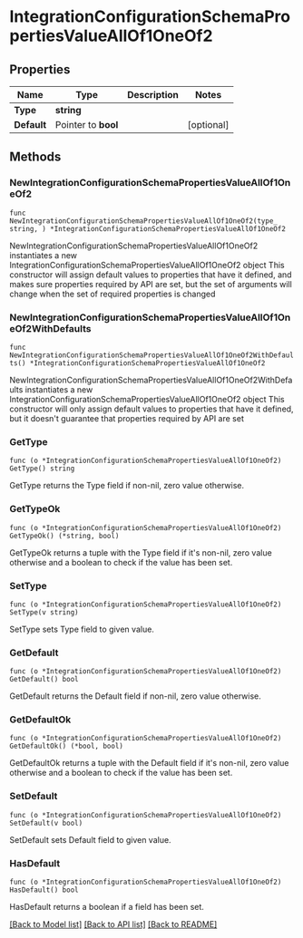 # IntegrationConfigurationSchemaPropertiesValueAllOf1OneOf2

## Properties

Name | Type | Description | Notes
------------ | ------------- | ------------- | -------------
**Type** | **string** |  | 
**Default** | Pointer to **bool** |  | [optional] 

## Methods

### NewIntegrationConfigurationSchemaPropertiesValueAllOf1OneOf2

`func NewIntegrationConfigurationSchemaPropertiesValueAllOf1OneOf2(type_ string, ) *IntegrationConfigurationSchemaPropertiesValueAllOf1OneOf2`

NewIntegrationConfigurationSchemaPropertiesValueAllOf1OneOf2 instantiates a new IntegrationConfigurationSchemaPropertiesValueAllOf1OneOf2 object
This constructor will assign default values to properties that have it defined,
and makes sure properties required by API are set, but the set of arguments
will change when the set of required properties is changed

### NewIntegrationConfigurationSchemaPropertiesValueAllOf1OneOf2WithDefaults

`func NewIntegrationConfigurationSchemaPropertiesValueAllOf1OneOf2WithDefaults() *IntegrationConfigurationSchemaPropertiesValueAllOf1OneOf2`

NewIntegrationConfigurationSchemaPropertiesValueAllOf1OneOf2WithDefaults instantiates a new IntegrationConfigurationSchemaPropertiesValueAllOf1OneOf2 object
This constructor will only assign default values to properties that have it defined,
but it doesn't guarantee that properties required by API are set

### GetType

`func (o *IntegrationConfigurationSchemaPropertiesValueAllOf1OneOf2) GetType() string`

GetType returns the Type field if non-nil, zero value otherwise.

### GetTypeOk

`func (o *IntegrationConfigurationSchemaPropertiesValueAllOf1OneOf2) GetTypeOk() (*string, bool)`

GetTypeOk returns a tuple with the Type field if it's non-nil, zero value otherwise
and a boolean to check if the value has been set.

### SetType

`func (o *IntegrationConfigurationSchemaPropertiesValueAllOf1OneOf2) SetType(v string)`

SetType sets Type field to given value.


### GetDefault

`func (o *IntegrationConfigurationSchemaPropertiesValueAllOf1OneOf2) GetDefault() bool`

GetDefault returns the Default field if non-nil, zero value otherwise.

### GetDefaultOk

`func (o *IntegrationConfigurationSchemaPropertiesValueAllOf1OneOf2) GetDefaultOk() (*bool, bool)`

GetDefaultOk returns a tuple with the Default field if it's non-nil, zero value otherwise
and a boolean to check if the value has been set.

### SetDefault

`func (o *IntegrationConfigurationSchemaPropertiesValueAllOf1OneOf2) SetDefault(v bool)`

SetDefault sets Default field to given value.

### HasDefault

`func (o *IntegrationConfigurationSchemaPropertiesValueAllOf1OneOf2) HasDefault() bool`

HasDefault returns a boolean if a field has been set.


[[Back to Model list]](../README.md#documentation-for-models) [[Back to API list]](../README.md#documentation-for-api-endpoints) [[Back to README]](../README.md)


